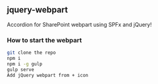 ## jquery-webpart

Accordion for SharePoint webpart using SPFx and jQuery!

### How to start the webpart

```bash
git clone the repo
npm i
npm i -g gulp
gulp serve
Add jQuery webpart from + icon
```
